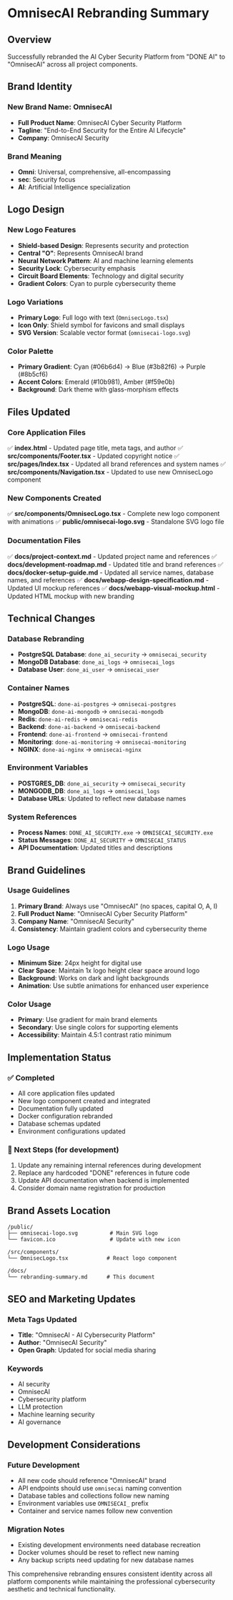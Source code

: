 # OmnisecAI Rebranding Summary

## Overview
Successfully rebranded the AI Cyber Security Platform from "DONE AI" to "OmnisecAI" across all project components.

## Brand Identity

### New Brand Name: **OmnisecAI**
- **Full Product Name**: OmnisecAI Cyber Security Platform
- **Tagline**: "End-to-End Security for the Entire AI Lifecycle"
- **Company**: OmnisecAI Security

### Brand Meaning
- **Omni**: Universal, comprehensive, all-encompassing
- **sec**: Security focus
- **AI**: Artificial Intelligence specialization

## Logo Design

### New Logo Features
- **Shield-based Design**: Represents security and protection
- **Central "O"**: Represents OmnisecAI brand
- **Neural Network Pattern**: AI and machine learning elements
- **Security Lock**: Cybersecurity emphasis
- **Circuit Board Elements**: Technology and digital security
- **Gradient Colors**: Cyan to purple cybersecurity theme

### Logo Variations
- **Primary Logo**: Full logo with text (`OmnisecLogo.tsx`)
- **Icon Only**: Shield symbol for favicons and small displays
- **SVG Version**: Scalable vector format (`omnisecai-logo.svg`)

### Color Palette
- **Primary Gradient**: Cyan (#06b6d4) → Blue (#3b82f6) → Purple (#8b5cf6)
- **Accent Colors**: Emerald (#10b981), Amber (#f59e0b)
- **Background**: Dark theme with glass-morphism effects

## Files Updated

### Core Application Files
✅ **index.html** - Updated page title, meta tags, and author
✅ **src/components/Footer.tsx** - Updated copyright notice
✅ **src/pages/Index.tsx** - Updated all brand references and system names
✅ **src/components/Navigation.tsx** - Updated to use new OmnisecLogo component

### New Components Created
✅ **src/components/OmnisecLogo.tsx** - Complete new logo component with animations
✅ **public/omnisecai-logo.svg** - Standalone SVG logo file

### Documentation Files
✅ **docs/project-context.md** - Updated project name and references
✅ **docs/development-roadmap.md** - Updated title and brand references
✅ **docs/docker-setup-guide.md** - Updated all service names, database names, and references
✅ **docs/webapp-design-specification.md** - Updated UI mockup references
✅ **docs/webapp-visual-mockup.html** - Updated HTML mockup with new branding

## Technical Changes

### Database Rebranding
- **PostgreSQL Database**: `done_ai_security` → `omnisecai_security`
- **MongoDB Database**: `done_ai_logs` → `omnisecai_logs`
- **Database User**: `done_ai_user` → `omnisecai_user`

### Container Names
- **PostgreSQL**: `done-ai-postgres` → `omnisecai-postgres`
- **MongoDB**: `done-ai-mongodb` → `omnisecai-mongodb`
- **Redis**: `done-ai-redis` → `omnisecai-redis`
- **Backend**: `done-ai-backend` → `omnisecai-backend`
- **Frontend**: `done-ai-frontend` → `omnisecai-frontend`
- **Monitoring**: `done-ai-monitoring` → `omnisecai-monitoring`
- **NGINX**: `done-ai-nginx` → `omnisecai-nginx`

### Environment Variables
- **POSTGRES_DB**: `done_ai_security` → `omnisecai_security`
- **MONGODB_DB**: `done_ai_logs` → `omnisecai_logs`
- **Database URLs**: Updated to reflect new database names

### System References
- **Process Names**: `DONE_AI_SECURITY.exe` → `OMNISECAI_SECURITY.exe`
- **Status Messages**: `DONE_AI_SECURITY` → `OMNISECAI_STATUS`
- **API Documentation**: Updated titles and descriptions

## Brand Guidelines

### Usage Guidelines
1. **Primary Brand**: Always use "OmnisecAI" (no spaces, capital O, A, I)
2. **Full Product Name**: "OmnisecAI Cyber Security Platform"
3. **Company Name**: "OmnisecAI Security"
4. **Consistency**: Maintain gradient colors and cybersecurity theme

### Logo Usage
- **Minimum Size**: 24px height for digital use
- **Clear Space**: Maintain 1x logo height clear space around logo
- **Background**: Works on dark and light backgrounds
- **Animation**: Use subtle animations for enhanced user experience

### Color Usage
- **Primary**: Use gradient for main brand elements
- **Secondary**: Use single colors for supporting elements
- **Accessibility**: Maintain 4.5:1 contrast ratio minimum

## Implementation Status

### ✅ Completed
- All core application files updated
- New logo component created and integrated
- Documentation fully updated
- Docker configuration rebranded
- Database schemas updated
- Environment configurations updated

### 🔄 Next Steps (for development)
1. Update any remaining internal references during development
2. Replace any hardcoded "DONE" references in future code
3. Update API documentation when backend is implemented
4. Consider domain name registration for production

## Brand Assets Location

```
/public/
├── omnisecai-logo.svg          # Main SVG logo
└── favicon.ico                 # Update with new icon

/src/components/
└── OmnisecLogo.tsx            # React logo component

/docs/
└── rebranding-summary.md      # This document
```

## SEO and Marketing Updates

### Meta Tags Updated
- **Title**: "OmnisecAI - AI Cybersecurity Platform"
- **Author**: "OmnisecAI Security"
- **Open Graph**: Updated for social media sharing

### Keywords
- AI security
- OmnisecAI
- Cybersecurity platform
- LLM protection
- Machine learning security
- AI governance

## Development Considerations

### Future Development
- All new code should reference "OmnisecAI" brand
- API endpoints should use `omnisecai` naming convention
- Database tables and collections follow new naming
- Environment variables use `OMNISECAI_` prefix
- Container and service names follow new convention

### Migration Notes
- Existing development environments need database recreation
- Docker volumes should be reset to reflect new naming
- Any backup scripts need updating for new database names

This comprehensive rebranding ensures consistent identity across all platform components while maintaining the professional cybersecurity aesthetic and technical functionality.